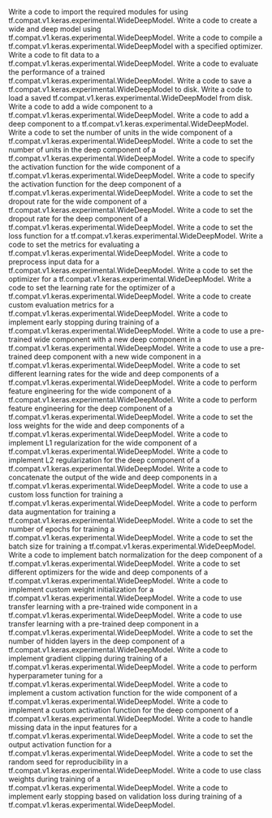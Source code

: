 Write a code to import the required modules for using tf.compat.v1.keras.experimental.WideDeepModel.
Write a code to create a wide and deep model using tf.compat.v1.keras.experimental.WideDeepModel.
Write a code to compile a tf.compat.v1.keras.experimental.WideDeepModel with a specified optimizer.
Write a code to fit data to a tf.compat.v1.keras.experimental.WideDeepModel.
Write a code to evaluate the performance of a trained tf.compat.v1.keras.experimental.WideDeepModel.
Write a code to save a tf.compat.v1.keras.experimental.WideDeepModel to disk.
Write a code to load a saved tf.compat.v1.keras.experimental.WideDeepModel from disk.
Write a code to add a wide component to a tf.compat.v1.keras.experimental.WideDeepModel.
Write a code to add a deep component to a tf.compat.v1.keras.experimental.WideDeepModel.
Write a code to set the number of units in the wide component of a tf.compat.v1.keras.experimental.WideDeepModel.
Write a code to set the number of units in the deep component of a tf.compat.v1.keras.experimental.WideDeepModel.
Write a code to specify the activation function for the wide component of a tf.compat.v1.keras.experimental.WideDeepModel.
Write a code to specify the activation function for the deep component of a tf.compat.v1.keras.experimental.WideDeepModel.
Write a code to set the dropout rate for the wide component of a tf.compat.v1.keras.experimental.WideDeepModel.
Write a code to set the dropout rate for the deep component of a tf.compat.v1.keras.experimental.WideDeepModel.
Write a code to set the loss function for a tf.compat.v1.keras.experimental.WideDeepModel.
Write a code to set the metrics for evaluating a tf.compat.v1.keras.experimental.WideDeepModel.
Write a code to preprocess input data for a tf.compat.v1.keras.experimental.WideDeepModel.
Write a code to set the optimizer for a tf.compat.v1.keras.experimental.WideDeepModel.
Write a code to set the learning rate for the optimizer of a tf.compat.v1.keras.experimental.WideDeepModel.
Write a code to create custom evaluation metrics for a tf.compat.v1.keras.experimental.WideDeepModel.
Write a code to implement early stopping during training of a tf.compat.v1.keras.experimental.WideDeepModel.
Write a code to use a pre-trained wide component with a new deep component in a tf.compat.v1.keras.experimental.WideDeepModel.
Write a code to use a pre-trained deep component with a new wide component in a tf.compat.v1.keras.experimental.WideDeepModel.
Write a code to set different learning rates for the wide and deep components of a tf.compat.v1.keras.experimental.WideDeepModel.
Write a code to perform feature engineering for the wide component of a tf.compat.v1.keras.experimental.WideDeepModel.
Write a code to perform feature engineering for the deep component of a tf.compat.v1.keras.experimental.WideDeepModel.
Write a code to set the loss weights for the wide and deep components of a tf.compat.v1.keras.experimental.WideDeepModel.
Write a code to implement L1 regularization for the wide component of a tf.compat.v1.keras.experimental.WideDeepModel.
Write a code to implement L2 regularization for the deep component of a tf.compat.v1.keras.experimental.WideDeepModel.
Write a code to concatenate the output of the wide and deep components in a tf.compat.v1.keras.experimental.WideDeepModel.
Write a code to use a custom loss function for training a tf.compat.v1.keras.experimental.WideDeepModel.
Write a code to perform data augmentation for training a tf.compat.v1.keras.experimental.WideDeepModel.
Write a code to set the number of epochs for training a tf.compat.v1.keras.experimental.WideDeepModel.
Write a code to set the batch size for training a tf.compat.v1.keras.experimental.WideDeepModel.
Write a code to implement batch normalization for the deep component of a tf.compat.v1.keras.experimental.WideDeepModel.
Write a code to set different optimizers for the wide and deep components of a tf.compat.v1.keras.experimental.WideDeepModel.
Write a code to implement custom weight initialization for a tf.compat.v1.keras.experimental.WideDeepModel.
Write a code to use transfer learning with a pre-trained wide component in a tf.compat.v1.keras.experimental.WideDeepModel.
Write a code to use transfer learning with a pre-trained deep component in a tf.compat.v1.keras.experimental.WideDeepModel.
Write a code to set the number of hidden layers in the deep component of a tf.compat.v1.keras.experimental.WideDeepModel.
Write a code to implement gradient clipping during training of a tf.compat.v1.keras.experimental.WideDeepModel.
Write a code to perform hyperparameter tuning for a tf.compat.v1.keras.experimental.WideDeepModel.
Write a code to implement a custom activation function for the wide component of a tf.compat.v1.keras.experimental.WideDeepModel.
Write a code to implement a custom activation function for the deep component of a tf.compat.v1.keras.experimental.WideDeepModel.
Write a code to handle missing data in the input features for a tf.compat.v1.keras.experimental.WideDeepModel.
Write a code to set the output activation function for a tf.compat.v1.keras.experimental.WideDeepModel.
Write a code to set the random seed for reproducibility in a tf.compat.v1.keras.experimental.WideDeepModel.
Write a code to use class weights during training of a tf.compat.v1.keras.experimental.WideDeepModel.
Write a code to implement early stopping based on validation loss during training of a tf.compat.v1.keras.experimental.WideDeepModel.